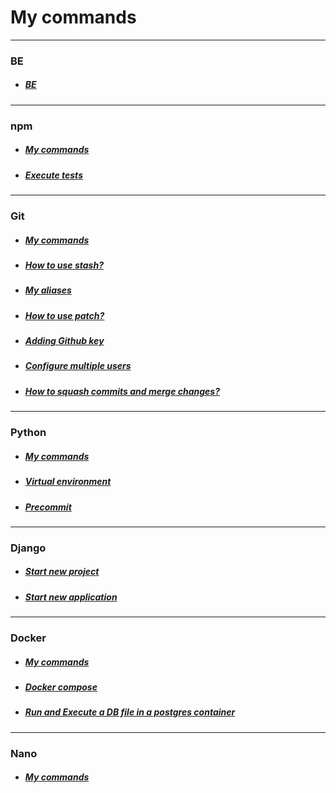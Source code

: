 # My commands

---
### BE
- ##### [BE](be/be.md)

---
### npm
- ##### [My commands](npm/npm.md)
- ##### [Execute tests](npm/tests.md)

---
### Git
- ##### [My commands](git/git.md)
- ##### [How to use stash?](git/stash.md)
- ##### [My aliases](git/aliases.md)
- ##### [How to use patch?](git/patch.md)
- ##### [Adding Github key](git/addingGithubKey.md)
- ##### [Configure multiple users](git/configureMultipleUsers.md)
- ##### [How to squash commits and merge changes?](git/squashCommitAndMerge.md)

---
### Python
- ##### [My commands](python/python.md)
- ##### [Virtual environment](python/virtualenv.md)
- ##### [Precommit](python/precommit.md)

---
### Django
- ##### [Start new project](django/startNewProject.md)
- ##### [Start new application](django/startNewApp.md)

---
### Docker
- ##### [My commands](docker/docker.md)
- ##### [Docker compose](docker/dockerCompose.md)
- ##### [Run and Execute a DB file in a postgres container](docker/runExecuteDBFile.md)

---
### Nano
- ##### [My commands](nano/nano.md)
